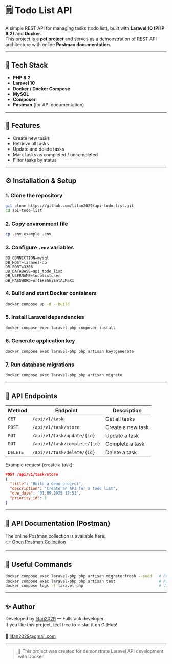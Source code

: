 # 🗒️ Todo List API

A simple REST API for managing tasks (todo list), built with **Laravel 10 (PHP 8.2)** and **Docker**.  
This project is a **pet project** and serves as a demonstration of REST API architecture with online **Postman documentation**.

---

## 🚀 Tech Stack

- **PHP 8.2**
- **Laravel 10**
- **Docker / Docker Compose**
- **MySQL**
- **Composer**
- **Postman** (for API documentation)

---

## 🧩 Features

- Create new tasks  
- Retrieve all tasks  
- Update and delete tasks  
- Mark tasks as completed / uncompleted  
- Filter tasks by status  

---

## ⚙️ Installation & Setup

### 1. Clone the repository

```bash
git clone https://github.com/lifan2029/api-todo-list.git
cd api-todo-list
```

### 2. Copy environment file

```bash
cp .env.example .env
```

### 3. Configure `.env` variables

```env
DB_CONNECTION=mysql
DB_HOST=laravel-db
DB_PORT=3306
DB_DATABASE=api_todo_list
DB_USERNAME=todolistuser
DB_PASSWORD=ortERSAkiEntALMaXI
```

### 4. Build and start Docker containers

```bash
docker compose up -d --build
```

### 5. Install Laravel dependencies

```bash
docker compose exec laravel-php composer install
```

### 6. Generate application key

```bash
docker compose exec laravel-php php artisan key:generate
```

### 7. Run database migrations

```bash
docker compose exec laravel-php php artisan migrate
```

---

## 🧠 API Endpoints

| Method | Endpoint | Description |
|--------|-----------|-------------|
| `GET` | `/api/v1/task` | Get all tasks |
| `POST` | `/api/v1/task/store` | Create a new task |
| `PUT` | `/api/v1/task/update/{id}` | Update a task |
| `PUT` | `/api/v1/task/complete/{id}` | Complete a task |
| `DELETE` | `/api/v1/task/delete/{id}` | Delete a task |

Example request (create a task):
```json
POST /api/v1/task/store
{
  "title": "Build a demo project",
  "description": "Create an API for a todo list",
  "due_date": "01.09.2025 17:51",
  "priority_id": 1
}
```

---

## 📘 API Documentation (Postman)

The online Postman collection is available here:  
👉 [Open Postman Collection](https://www.postman.com/coreflowx/api-todo-list)

---

## 🔧 Useful Commands

```bash
docker compose exec laravel-php php artisan migrate:fresh --seed   # Recreate DB with seed data
docker compose exec laravel-php php artisan test                   # Run tests
docker compose logs -f laravel-php                                 # View container logs
```

---

## ✨ Author

Developed by [lifan2029](https://github.com/your-username) — Fullstack developer.  
If you like this project, feel free to ⭐ star it on GitHub!

📧 lifan2029@gmail.com  

---

> 🧠 This project was created for demonstrate Laravel API development with Docker.
